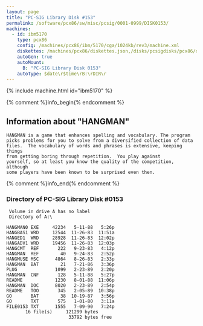 ```yaml
---
layout: page
title: "PC-SIG Library Disk #153"
permalink: /software/pcx86/sw/misc/pcsig/0001-0999/DISK0153/
machines:
  - id: ibm5170
    type: pcx86
    config: /machines/pcx86/ibm/5170/cga/1024kb/rev3/machine.xml
    diskettes: /machines/pcx86/diskettes.json,/disks/pcsigdisks/pcx86/diskettes.json
    autoGen: true
    autoMount:
      B: "PC-SIG Library Disk 0153"
    autoType: $date\r$time\rB:\rDIR\r
---
```


{% include machine.html id="ibm5170" %}

{% comment %}info_begin{% endcomment %}

## Information about "HANGMAN"

    HANGMAN is a game that enhances spelling and vocabulary. The program
    picks problems for you to solve from a diversified collection of data
    files.  The vocabulary of words and phrases is extensive, keeping things
    from getting boring through repetition.  You play against
    yourself, so at least you know the quality of the competition, although
    some players have been known to be surprised even then.
{% comment %}info_end{% endcomment %}


### Directory of PC-SIG Library Disk #0153

     Volume in drive A has no label
     Directory of A:\

    HANGMAN0 EXE     42234   5-11-88   5:26p
    HANGBAS1 WRD     12544  11-26-83  11:51a
    HANGED1  WRD     28928  11-26-83  12:02p
    HANGADV1 WRD     19456  11-26-83  12:03p
    HANGCMT  REF       222   9-23-83   4:12p
    HANGMAN  REF        40   9-24-83   2:52p
    HANGMUSE MSC      4864   8-26-83   2:33p
    HANGMAN  BAT        21   7-21-86   3:36p
    PLUG              1099   2-23-89   2:20p
    HANGMAN  CNF       128   5-11-88   5:27p
    README            1230   8-01-88  11:06p
    HANGMAN  DOC      8020   2-23-89   2:54p
    README   TOO       345   2-05-89  10:38p
    GO       BAT        38  10-19-87   3:56p
    GO       TXT       575   1-01-80   3:11a
    FILE0153 TXT      1555   7-09-90   7:24p
           16 file(s)     121299 bytes
                           33792 bytes free
